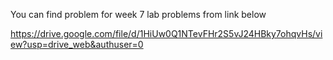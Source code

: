 You can find problem for week 7 lab problems from link below 

https://drive.google.com/file/d/1HiUw0Q1NTevFHr2S5vJ24HBky7ohqvHs/view?usp=drive_web&authuser=0
